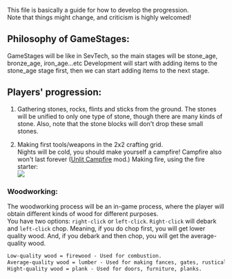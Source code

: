This file is basically a guide for how to develop the progression.  
Note that things might change, and criticism is highly welcomed!

## Philosophy of GameStages:
GameStages will be like in SevTech, so the main stages will be stone_age, bronze_age, iron_age...etc Development will start with adding items to the stone_age stage first, then we can start adding items to the next stage.

## Players' progression:
1. Gathering stones, rocks, flints and sticks from the ground. The stones will be unified to only one type of stone, though there are many kinds of stone. Also, note that the stone blocks will don't drop these small stones.

2. Making first tools/weapons in the 2x2 crafting grid.  
Nights will be cold, you should make yourself a campfire! Campfire also won't last forever ([Unlit Campfire] mod.)
Making fire, using the fire starter:   
![](https://i.imgur.com/HoCgMuC.png)

### Woodworking:   
The woodworking process will be an in-game process, where the player will obtain different kinds of wood for different purposes.  
You have two options: `right-click` or `left-click`. `Right-click` will debark and `left-click` chop. Meaning, if you do chop first, you will get lower quality wood. And, if you debark and then chop, you will get the average-quality wood.  

```markdown
Low-quality wood = firewood - Used for combustion.
Average-quality wood = lumber - Used for making fances, gates, rustical doors.
Hight-quality wood = plank - Used for doors, furniture, planks.
```

[Unlit Campfire]: https://www.curseforge.com/minecraft/mc-mods/unlit-campfire

